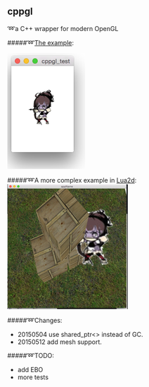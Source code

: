 ## cppgl 
:loop:a C++ wrapper for modern OpenGL

#####:loop:[The example](https://github.com/iichenbf/cppgl/blob/master/cppgl/cppgl.cpp):

![](./cppgl_test_result.png)

#####:loop:A more complex example in [Lua2d](https://github.com/iichenbf/lua2d):
![](./mesh.png)


#####:loop:Changes:

- 20150504 use shared_ptr<> instead of GC.
- 20150512 add mesh support.

#####:loop:TODO:

- add EBO
- more tests
